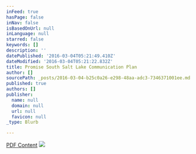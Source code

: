 ```yaml
---
inFeed: true
hasPage: false
inNav: false
isBasedOnUrl: null
inLanguage: null
starred: false
keywords: []
description: ''
datePublished: '2016-03-04T05:21:49.410Z'
dateModified: '2016-03-04T05:21:22.832Z'
title: Promise South Salt Lake Communication Plan
author: []
sourcePath: _posts/2016-03-04-b25c0a26-e298-48aa-adc3-7346371001ee.md
published: true
authors: []
publisher:
  name: null
  domain: null
  url: null
  favicon: null
_type: Blurb

---
```

[PDF Content][0]
![](https://the-grid-user-content.s3-us-west-2.amazonaws.com/f2593f82-e5ab-4915-99b5-9b8b276ccb4f.png)

[0]: https://drive.google.com/open?id=0B_3Bn2B5HlnMeDZtTENfdHFwNTg